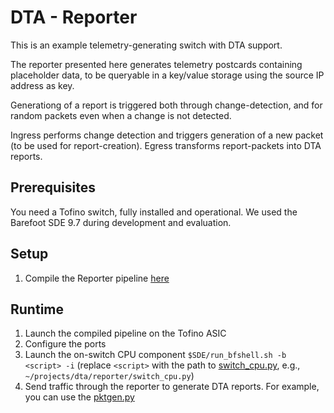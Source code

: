 # DTA - Reporter
This is an example telemetry-generating switch with DTA support.

The reporter presented here generates telemetry postcards containing placeholder data, to be queryable in a key/value storage using the source IP address as key.

Generationg of a report is triggered both through change-detection, and for random packets even when a change is not detected.

Ingress performs change detection and triggers generation of a new packet (to be used for report-creation).
Egress transforms report-packets into DTA reports.

## Prerequisites
You need a Tofino switch, fully installed and operational.
We used the Barefoot SDE 9.7 during development and evaluation.

## Setup
1. Compile the Reporter pipeline [here](p4src/dta_reporter.p4)

## Runtime
1. Launch the compiled pipeline on the Tofino ASIC
2. Configure the ports
3. Launch the on-switch CPU component `$SDE/run_bfshell.sh -b <script> -i` (replace `<script>` with the path to [switch_cpu.py](switch_cpu.py), e.g., `~/projects/dta/reporter/switch_cpu.py`)
4. Send traffic through the reporter to generate DTA reports. For example, you can use the [pktgen.py](pktgen.py)
